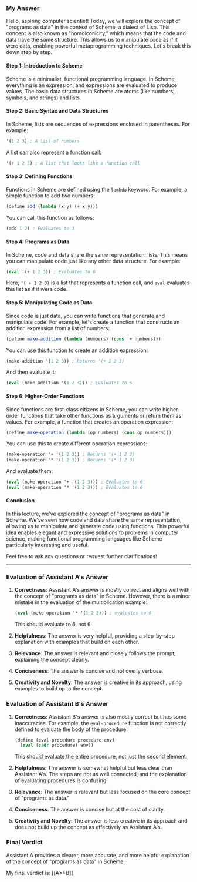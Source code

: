 
### My Answer

Hello, aspiring computer scientist! Today, we will explore the concept of "programs as data" in the context of Scheme, a dialect of Lisp. This concept is also known as "homoiconicity," which means that the code and data have the same structure. This allows us to manipulate code as if it were data, enabling powerful metaprogramming techniques. Let's break this down step by step.

#### Step 1: Introduction to Scheme

Scheme is a minimalist, functional programming language. In Scheme, everything is an expression, and expressions are evaluated to produce values. The basic data structures in Scheme are atoms (like numbers, symbols, and strings) and lists.

#### Step 2: Basic Syntax and Data Structures

In Scheme, lists are sequences of expressions enclosed in parentheses. For example:

```scheme
'(1 2 3) ; A list of numbers
```

A list can also represent a function call:

```scheme
'(+ 1 2 3) ; A list that looks like a function call
```

#### Step 3: Defining Functions

Functions in Scheme are defined using the `lambda` keyword. For example, a simple function to add two numbers:

```scheme
(define add (lambda (x y) (+ x y)))
```

You can call this function as follows:

```scheme
(add 1 2) ; Evaluates to 3
```

#### Step 4: Programs as Data

In Scheme, code and data share the same representation: lists. This means you can manipulate code just like any other data structure. For example:

```scheme
(eval '(+ 1 2 3)) ; Evaluates to 6
```

Here, `'( + 1 2 3)` is a list that represents a function call, and `eval` evaluates this list as if it were code.

#### Step 5: Manipulating Code as Data

Since code is just data, you can write functions that generate and manipulate code. For example, let's create a function that constructs an addition expression from a list of numbers:

```scheme
(define make-addition (lambda (numbers) (cons '+ numbers)))
```

You can use this function to create an addition expression:

```scheme
(make-addition '(1 2 3)) ; Returns '(+ 1 2 3)
```

And then evaluate it:

```scheme
(eval (make-addition '(1 2 3))) ; Evaluates to 6
```

#### Step 6: Higher-Order Functions

Since functions are first-class citizens in Scheme, you can write higher-order functions that take other functions as arguments or return them as values. For example, a function that creates an operation expression:

```scheme
(define make-operation (lambda (op numbers) (cons op numbers)))
```

You can use this to create different operation expressions:

```scheme
(make-operation '+ '(1 2 3)) ; Returns '(+ 1 2 3)
(make-operation '* '(1 2 3)) ; Returns '(* 1 2 3)
```

And evaluate them:

```scheme
(eval (make-operation '+ '(1 2 3))) ; Evaluates to 6
(eval (make-operation '* '(1 2 3))) ; Evaluates to 6
```

#### Conclusion

In this lecture, we've explored the concept of "programs as data" in Scheme. We've seen how code and data share the same representation, allowing us to manipulate and generate code using functions. This powerful idea enables elegant and expressive solutions to problems in computer science, making functional programming languages like Scheme particularly interesting and useful.

Feel free to ask any questions or request further clarifications!

---

### Evaluation of Assistant A's Answer

1. **Correctness**: Assistant A's answer is mostly correct and aligns well with the concept of "programs as data" in Scheme. However, there is a minor mistake in the evaluation of the multiplication example:
   ```scheme
   (eval (make-operation '* '(1 2 3))) ; evaluates to 6
   ```
   This should evaluate to 6, not 6.

2. **Helpfulness**: The answer is very helpful, providing a step-by-step explanation with examples that build on each other.

3. **Relevance**: The answer is relevant and closely follows the prompt, explaining the concept clearly.

4. **Conciseness**: The answer is concise and not overly verbose.

5. **Creativity and Novelty**: The answer is creative in its approach, using examples to build up to the concept.

### Evaluation of Assistant B's Answer

1. **Correctness**: Assistant B's answer is also mostly correct but has some inaccuracies. For example, the `eval-procedure` function is not correctly defined to evaluate the body of the procedure:
   ```scheme
   (define (eval-procedure procedure env)
     (eval (cadr procedure) env))
   ```
   This should evaluate the entire procedure, not just the second element.

2. **Helpfulness**: The answer is somewhat helpful but less clear than Assistant A's. The steps are not as well connected, and the explanation of evaluating procedures is confusing.

3. **Relevance**: The answer is relevant but less focused on the core concept of "programs as data."

4. **Conciseness**: The answer is concise but at the cost of clarity.

5. **Creativity and Novelty**: The answer is less creative in its approach and does not build up the concept as effectively as Assistant A's.

### Final Verdict

Assistant A provides a clearer, more accurate, and more helpful explanation of the concept of "programs as data" in Scheme.

My final verdict is: [[A>>B]]